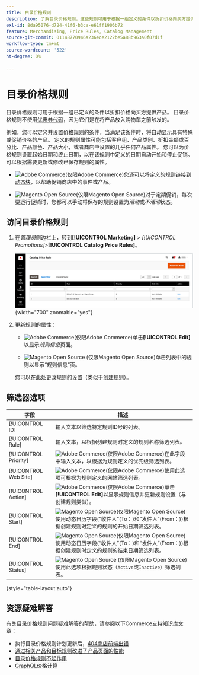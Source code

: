 ```yaml
---
title: 目录价格规则
description: 了解目录价格规则，这些规则可用于根据一组定义的条件以折扣价格向买方提供产品。
exl-id: 8da95076-d724-41f6-b3ca-e61ff1906b72
feature: Merchandising, Price Rules, Catalog Management
source-git-commit: 01148770946a236ece2122be5a88b963a0f07d1f
workflow-type: tm+mt
source-wordcount: '522'
ht-degree: 0%

---
```


# 目录价格规则

目录价格规则可用于根据一组已定义的条件以折扣价格向买方提供产品。 目录价格规则不使用[优惠券代码](price-rules-cart-coupon.md)，因为它们是在将产品放入购物车之前触发的。

例如，您可以定义并设置价格规则的条件，当满足该条件时，将自动显示具有特殊或促销价格的产品。 定义的规则属性可能包括客户组、产品类别、折扣金额或百分比、产品颜色、产品大小，或者商店中设置的几乎任何产品属性。 您可以为价格规则设置起始日期和终止日期，以在该规则中定义的日期自动开始和停止促销。 可以根据需要更新或修改已保存规则的属性。

- ![Adobe Commerce](../assets/adobe-logo.svg)(仅限Adobe Commerce)您还可以将定义的规则链接到[动态块](../content-design/dynamic-blocks.md)，以帮助促销商店中的事件或产品。

- ![Magento Open Source](../assets/open-source.svg)(仅限Magento Open Source)对于定期促销，每次要运行促销时，您都可以手动将保存的规则设置为&#x200B;_活动_&#x200B;或&#x200B;_不活动_&#x200B;状态。

## 访问目录价格规则

1. 在&#x200B;_管理员_&#x200B;侧边栏上，转到&#x200B;**[!UICONTROL Marketing]** > _[!UICONTROL Promotions]_>**[!UICONTROL Catalog Price Rules]**。

   ![目录价格规则](./assets/price-rule-catalog.png){width="700" zoomable="yes"}

1. 更新规则的属性：

   - ![Adobe Commerce](../assets/adobe-logo.svg)(仅限Adobe Commerce)单击&#x200B;**[!UICONTROL Edit]**&#x200B;以显示&#x200B;_规则信息_&#x200B;页面。

   - ![Magento Open Source](../assets/open-source.svg) (仅限Magento Open Source)单击列表中的规则以显示“规则信息”页。

   您可以在此处更改规则的设置（类似于[创建规则](price-rules-catalog-create.md)）。

## 筛选器选项

| 字段 | 描述 |
|--- |--- |
| [!UICONTROL ID] | 输入文本以筛选特定规则ID号的列表。 |
| [!UICONTROL Rule] | 输入文本，以根据创建规则时定义的规则名称筛选列表。 |
| [!UICONTROL Priority] | ![Adobe Commerce](../assets/adobe-logo.svg)(仅限Adobe Commerce)在此字段中输入文本，以根据为规则定义的优先级筛选列表。 |
| [!UICONTROL Web Site] | ![Adobe Commerce](../assets/adobe-logo.svg)(仅限Adobe Commerce)使用此选项可根据为规则定义的网站筛选列表。 |
| [!UICONTROL Action] | ![Adobe Commerce](../assets/adobe-logo.svg)(仅限Adobe Commerce)单击&#x200B;**[!UICONTROL Edit]**&#x200B;以显示规则信息并更新规则设置（与创建规则类似）。 |
| [!UICONTROL Start] | ![Magento Open Source](../assets/open-source.svg)(仅限Magento Open Source)使用动态日历字段(“收件人”(To：)和“发件人”(From：))根据创建规则时定义的规则的开始日期筛选列表。 |
| [!UICONTROL End] | ![Magento Open Source](../assets/open-source.svg)(仅限Magento Open Source)使用动态日历字段(“收件人”(To：)和“发件人”(From：))根据创建规则时定义的规则的结束日期筛选列表。 |
| [!UICONTROL Status] | ![Magento Open Source](../assets/open-source.svg) (仅限Magento Open Source)使用此选项根据规则状态（`Active`或`Inactive`）筛选列表。 |

{style="table-layout:auto"}

## 资源疑难解答

有关目录价格规则问题疑难解答的帮助，请参阅以下Commerce支持知识库文章：

- 执行目录价格规则计划更新后，[404商店前端出错](https://experienceleague.adobe.com/docs/commerce-knowledge-base/kb/troubleshooting/known-issues-patches-attached/404-error-on-store-front-once-catalog-price-rule-schedules-update-is-performed.html)
- [通过相关产品和目标规则改进了产品页面的性能](https://experienceleague.adobe.com/docs/commerce-knowledge-base/kb/support-tools/patches/v1-0-9/mdva-31791-magento-patch-improvement-for-product-page-with-related-products-and-target-rules.html)
- [目录价格规则不起作用](https://experienceleague.adobe.com/docs/commerce-knowledge-base/kb/support-tools/patches/v1-0-14/mdva-24201-magento-patch-catalog-price-rules-don-t-work.html)
- [GraphQL价格计算](https://experienceleague.adobe.com/docs/commerce-knowledge-base/kb/support-tools/patches/v1-0-14/mdva-33975-magento-patch-graphql-price-calculations.html)
